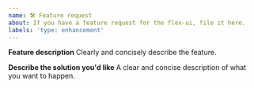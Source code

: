 ```yaml
---
name: 🛠 Feature request
about: If you have a feature request for the flex-ui, file it here.
labels: 'type: enhancement'
---
```


**Feature description**
Clearly and concisely describe the feature.

**Describe the solution you'd like**
A clear and concise description of what you want to happen.